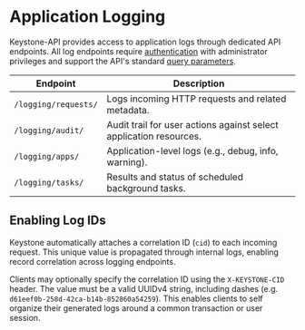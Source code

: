 # Application Logging

Keystone-API provides access to application logs through dedicated API endpoints.
All log endpoints require [authentication](./authentication.md) with administrator privileges and support the
API's standard [query parameters](./filtering.md).

| Endpoint             | 	Description                                                       |
|----------------------|--------------------------------------------------------------------|
| `/logging/requests/` | Logs incoming HTTP requests and related metadata.                  |
| `/logging/audit/`    | Audit trail for user actions against select application resources. |
| `/logging/apps/`	    | Application-level logs (e.g., debug, info, warning).               |
| `/logging/tasks/`    | Results and status of scheduled background tasks.                  |

## Enabling Log IDs

Keystone automatically attaches a correlation ID (`cid`) to each incoming request.
This unique value is propagated through internal logs, enabling record correlation across logging endpoints.

Clients may optionally specify the correlation ID using the `X-KEYSTONE-CID` header.
The value must be a valid UUIDv4 string, including dashes (e.g. `d61eef0b-258d-42ca-b14b-852860a54259`).
This enables clients to self organize their generated logs around a common transaction or user session.
